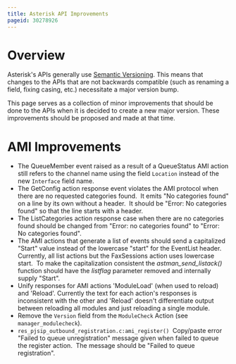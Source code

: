 ```yaml
---
title: Asterisk API Improvements
pageid: 30278926
---
```


Overview
========

Asterisk's APIs generally use [Semantic Versioning](http://semver.org/). This means that changes to the APIs that are not backwards compatible (such as renaming a field, fixing casing, etc.) necessitate a major version bump.

This page serves as a collection of minor improvements that should be done to the APIs when it is decided to create a new major version. These improvements should be proposed and made at that time.

AMI Improvements
================

* The QueueMember event raised as a result of a QueueStatus AMI action still refers to the channel name using the field `Location` instead of the new `Interface` field name.
* The GetConfig action response event violates the AMI protocol when there are no requested categories found.  It emits "No categories found" on a line by its own without a header.  It should be "Error: No categories found" so that the line starts with a header.
* The ListCategories action response case when there are no categories found should be changed from "Error: no categories found" to "Error: No categories found".
* The AMI actions that generate a list of events should send a capitalized "Start" value instead of the lowercase "start" for the EventList header.  Currently, all list actions but the FaxSessions action uses lowercase start.  To make the capitalization consistent the *astman\_send\_listack()* function should have the *listflag* parameter removed and internally supply "Start".
* Unify responses for AMI actions 'ModuleLoad' (when used to reload) and 'Reload'. Currently the text for each action's responses is inconsistent with the other and 'Reload' doesn't differentiate output between reloading all modules and just reloading a single module.
* Remove the `Version` field from the `ModuleCheck` Action (see `manager_modulecheck`).
* `res_pjsip_outbound_registration.c:ami_register()`  Copy/paste error "Failed to queue unregistration" message given when failed to queue the register action.  The message should be "Failed to queue registration".
